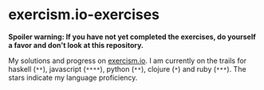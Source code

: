 exercism.io-exercises
=====================

__Spoiler warning: If you have not yet completed the exercises, do yourself a
favor and don't look at this repository.__

My solutions and progress on [exercism.io](http://exercism.io/). I am currently
on the trails for haskell (`**`), javascript (`****`), python (`**`),
clojure (`*`) and ruby (`***`). The stars indicate my language proficiency.